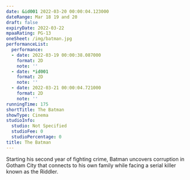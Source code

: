 ```yaml
---
date: &id001 2022-03-20 00:00:04.123000
dateRange: Mar 18 19 and 20
draft: false
expiryDate: 2022-03-22
mpaaRating: PG-13
oneSheet: /img/batman.jpg
performanceList:
  performance:
  - date: 2022-03-19 00:00:38.087000
    format: 2D
    note: ''
  - date: *id001
    format: 2D
    note: ''
  - date: 2022-03-21 00:00:04.721000
    format: 2D
    note: ''
runningTime: 175
shortTitle: The Batman
showType: Cinema
studioInfo:
  studio: Not Specified
  studioFee: 0
  studioPercentage: 0
title: The Batman
---
```


Starting his second year of fighting crime, Batman uncovers corruption in Gotham City that connects to his own family while facing a serial killer known as the Riddler.